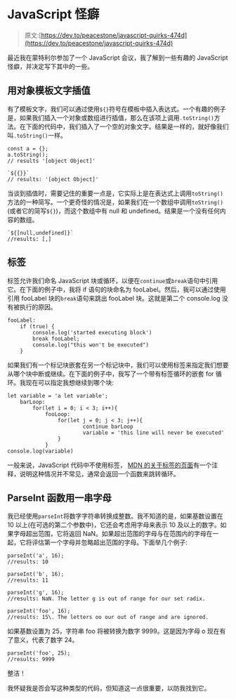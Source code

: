 # JavaScript 怪癖

> 原文:[https://dev.to/peacestone/javascript-quirks-474d](https://dev.to/peacestone/javascript-quirks-474d)

最近我在蒙特利尔参加了一个 JavaScript 会议，我了解到一些有趣的 JavaScript 怪癖，并决定写下其中的一些。

## [](#template-literal-interpolation-with-an-object)用对象模板文字插值

有了模板文字，我们可以通过使用`${}`符号在模板中插入表达式。一个有趣的例子是，如果我们插入一个对象或数组进行插值，那么在该项上调用`.toString()`方法。在下面的代码中，我们插入了一个空的对象文字。结果是一样的，就好像我们叫`.toString()`一样。

```
const a = {};
a.toString();
// results '[object Object]'

`${{}}`
// results: '[object Object]' 
```

当谈到插值时，需要记住的重要一点是，它实际上是在表达式上调用`toString()`方法的一种简写。一个更奇怪的情况是，如果我们在一个数组中调用`toString()`(或者它的简写`${}`)，而这个数组中有 null 和 undefined。结果是一个没有任何内容的数组。

```
`${[null,undefined]}`
//results: [,] 
```

## [](#labels)标签

标签允许我们命名 JavaScript 块或循环，以便在`continue`或`break`语句中引用它。在下面的例子中，我将 if 语句的块命名为 fooLabel。然后，我可以通过使用引用 fooLabel 块的`break`语句来跳出 fooLabel 块。这就是第二个 console.log 没有被执行的原因。

```
fooLabel:
    if (true) {
        console.log('started executing block')
        break fooLabel;
        console.log("this won't be executed")
    } 
```

如果我们有一个标记块嵌套在另一个标记块中，我们可以使用标签来指定我们想要从哪个块中断或继续。在下面的例子中，我写了一个带有标签循环的嵌套 for 循环。我现在可以指定我想继续到哪个块:

```
let variable = 'a let variable';
    barLoop:
        for(let i = 0; i < 3; i++){
            fooLoop:
                for(let j = 0; j < 3; j++){
                        continue barLoop
                        variable = 'this line will never be executed'
                }
            }
console.log(variable) 
```

一般来说，JavaScript 代码中不使用标签， [MDN 的关于标签的页面](https://developer.mozilla.org/en-US/docs/Web/JavaScript/Reference/Statements/label)有一个注释，说明这种情况并不常见，通常会返回一个函数来跳转循环。

## [](#parseint-function-with-a-string-of-letters)ParseInt 函数用一串字母

我已经使用`parseInt`将数字字符串转换成整数。我不知道的是，如果基数设置在 10 以上(在可选的第二个参数中)，它还会考虑用字母来表示 10 及以上的数字。如果字母超出范围，它将返回 NaN。如果超出范围的字母与在范围内的字母在一起，它将评估第一个字母并忽略超出范围的字母。下面举几个例子:

```
parseInt('a', 16);
//results: 10

parseInt('b', 16);
//results: 11

parseInt('g', 16);
//results: NaN. The letter g is out of range for our set radix.

parseInt('foo', 16);
//results: 15\. The letters oo our out of range and are ignored. 
```

如果基数设置为 25，字符串 foo 将被转换为数字 9999。这是因为字母 o 现在有了意义，代表了数字 24。

```
parseInt('foo', 25);
//results: 9999 
```

整洁！

我怀疑我是否会写这种类型的代码，但知道这一点很重要，以防我找到它。